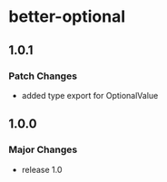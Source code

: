 # better-optional

## 1.0.1

### Patch Changes

- added type export for OptionalValue

## 1.0.0

### Major Changes

- release 1.0

